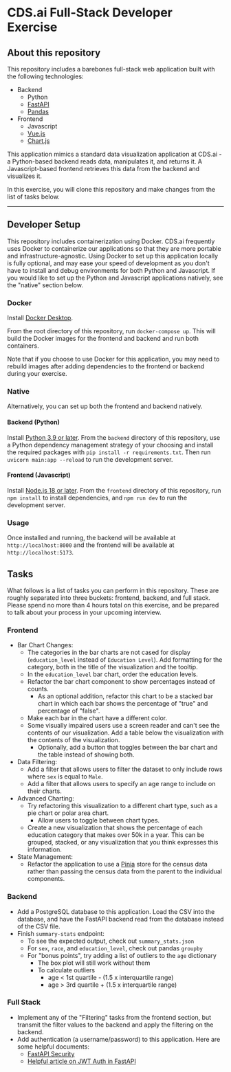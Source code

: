 # CDS.ai Full-Stack Developer Exercise

## About this repository

This repository includes a barebones full-stack web application built with the following technologies:

* Backend
  * Python
  * [FastAPI](https://fastapi.tiangolo.com/)
  * [Pandas](https://pandas.pydata.org/)
* Frontend
  * Javascript
  * [Vue.js](https://vuejs.org/)
  * [Chart.js](https://www.chartjs.org/docs/latest/)

This application mimics a standard data visualization application at CDS.ai - a Python-based backend reads data, manipulates it, and returns it. A Javascript-based frontend retrieves this data from the backend and visualizes it.

In this exercise, you will clone this repository and make changes from the list of tasks below.

---

## Developer Setup

This repository includes containerization using Docker. CDS.ai frequently uses Docker to containerize our applications so that they are more portable and infrastructure-agnostic. Using Docker to set up this application locally is fully optional, and may ease your speed of development as you don't have to install and debug environments for both Python and Javascript. If you would like to set up the Python and Javascript applications natively, see the "native" section below.

### Docker

Install [Docker Desktop](https://www.docker.com/products/docker-desktop/).

From the root directory of this repository, run `docker-compose up`. This will build the Docker images for the frontend and backend and run both containers.

Note that if you choose to use Docker for this application, you may need to rebuild images after adding dependencies to the frontend or backend during your exercise.

### Native

Alternatively, you can set up both the frontend and backend natively.

#### Backend (Python)

Install [Python 3.9 or later](https://www.python.org/downloads/). From the `backend` directory of this repository, use a Python dependency management strategy of your choosing and install the required packages with `pip install -r requirements.txt`. Then run `uvicorn main:app --reload` to run the development server.

#### Frontend (Javascript)

Install [Node.js 18 or later](https://nodejs.org/en/download). From the `frontend` directory of this repository, run `npm install` to install dependencies, and `npm run dev` to run the development server.

### Usage

Once installed and running, the backend will be available at `http://localhost:8000` and the frontend will be available at `http://localhost:5173`.

## Tasks

What follows is a list of tasks you can perform in this repository. These are roughly separated into three buckets: frontend, backend, and full stack. Please spend no more than 4 hours total on this exercise, and be prepared to talk about your process in your upcoming interview.

### Frontend

* Bar Chart Changes:
  * The categories in the bar charts are not cased for display (`education_level` instead of `Education Level`). Add formatting for the category, both in the title of the visualization and the tooltip.
  * In the `education_level` bar chart, order the education levels.
  * Refactor the bar chart component to show percentages instead of counts.
    * As an optional addition, refactor this chart to be a stacked bar chart in which each bar shows the percentage of "true" and percentage of "false".
  * Make each bar in the chart have a different color.
  * Some visually impaired users use a screen reader and can't see the contents of our visualization. Add a table below the visualization with the contents of the visualization.
    * Optionally, add a button that toggles between the bar chart and the table instead of showing both.
* Data Filtering:
  * Add a filter that allows users to filter the dataset to only include rows where `sex` is equal to `Male`.
  * Add a filter that allows users to specify an age range to include on their charts.
* Advanced Charting:
  * Try refactoring this visualization to a different chart type, such as a pie chart or polar area chart.
    * Allow users to toggle between chart types.
  * Create a new visualization that shows the percentage of each education category that makes over 50k in a year. This can be grouped, stacked, or any visualization that you think expresses this information.
* State Management:
  * Refactor the application to use a [Pinia](https://pinia.vuejs.org/) store for the census data rather than passing the census data from the parent to the individual components.

### Backend

* Add a PostgreSQL database to this application. Load the CSV into the database, and have the FastAPI backend read from the database instead of the CSV file.
* Finish `summary-stats` endpoint:
  * To see the expected output, check out `summary_stats.json`
  * For `sex`, `race`, and `education_level`, check out pandas `groupby`
  * For "bonus points", try adding a list of outliers to the `age` dictionary
    * The box plot will still work without them
    * To calculate outliers
      * age < 1st quartile - (1.5 x interquartile range)
      * age > 3rd quartile + (1.5 x interquartile range)

### Full Stack

* Implement any of the "Filtering" tasks from the frontend section, but transmit the filter values to the backend and apply the filtering on the backend.
* Add authentication (a username/password) to this application. Here are some helpful documents:
  * [FastAPI Security](https://fastapi.tiangolo.com/tutorial/security/)
  * [Helpful article on JWT Auth in FastAPI](https://www.freecodecamp.org/news/how-to-add-jwt-authentication-in-fastapi/)
